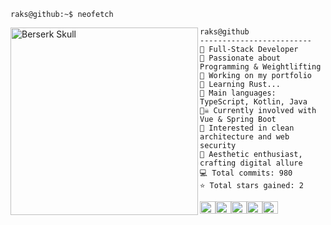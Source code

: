 ```console
raks@github:~$ neofetch
```

<img src="https://github.com/Rakioth/Rakioth/assets/75569411/92271ff7-6ea0-43cd-b23f-d81b32f374ac" alt="Berserk Skull" align="left" width="300"/> 

```
raks@github
-------------------------
🏫 Full-Stack Developer
🔎 Passionate about Programming & Weightlifting
🔭 Working on my portfolio
🌱 Learning Rust...
🌟 Main languages: TypeScript, Kotlin, Java 
🏴‍☠️ Currently involved with Vue & Spring Boot
🚩 Interested in clean architecture and web security
💖 Aesthetic enthusiast, crafting digital allure
💻 Total commits: 980
⭐ Total stars gained: 2
```

<img src="https://github.com/Rakioth/Rakioth/assets/75569411/5eba02aa-8f9e-461e-b430-d964abfb047e" alt="#b6cbcc" width="25" height="20"/><img src="https://github.com/Rakioth/Rakioth/assets/75569411/cdde10bf-698c-40df-833f-098004d06c12" alt="#230202" width="25" height="20"/><img src="https://github.com/Rakioth/Rakioth/assets/75569411/f9cf6d45-d827-42cf-9b72-37b7f511c9d1" alt="#4d6654" width="25" height="20"/><img src="https://github.com/Rakioth/Rakioth/assets/75569411/45b3024e-dd0d-4c79-b105-84e2f030c37a" alt="#293731" width="25" height="20"/><img src="https://github.com/Rakioth/Rakioth/assets/75569411/047a6b5d-417f-4806-a730-29fa1bdee863" alt="#5c0404" width="25" height="20"/>
